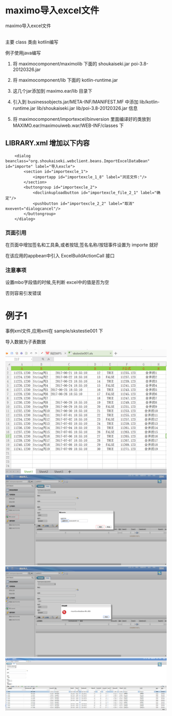 # maximo导入excel文件
maximo导入excel文件

<br>
主要 class 类由 kotlin编写 

例子使用java编写

1. 将 maximocomponent/maximolib 下面的 shoukaiseki.jar poi-3.8-20120326.jar
2. 将 maximocomponent/lib 下面的 kotlin-runtime.jar

3. 这几个jar添加到 maximo.ear/lib 目录下

4. 引入到  businessobjects.jar/META-INF/MANIFEST.MF 中添加  lib/kotlin-runtime.jar lib/shoukaiseki.jar lib/poi-3.8-20120326.jar 信息

5. 将 maximocomponent/importexcel/binversion 里面编译好的类放到 MAXIMO.ear/maximouiweb.war/WEB-INF/classes 下


## LIBRARY.xml 增加以下内容
```
	<dialog beanclass="org.shoukaiseki.webclient.beans.ImportExcelDataBean" id="importe" label="导入excle">
		<section id="importexcle_1">
			<importapp id="importexcle_1_8" label="浏览文件:"/>
		</section>
		<buttongroup id="importexcle_2">
			<doclinkuploadbutton id="importexcle_file_2_1" label="确定"/>
			<pushbutton id="importexcle_2_2" label="取消" mxevent="dialogcancel"/>
		</buttongroup>
	</dialog>
```
### 页面引用
在页面中增加签名和工具条,或者按钮,签名名称/按钮事件设置为 importe 就好

在该应用的appbean中引入 ExcelBuildActionCall 接口

### 注意事项
设置mbo字段值的时候,先判断 excel中的值是否为空

否则容易引发错误

# 例子1
事例xml文件,应用xml在 sample/skstestie001 下

导入数据为子表数据

![image](https://raw.githubusercontent.com/shoukaiseki/maximocomponent/master/importexcel/sample/skstestie001/skstestie001a.png)
![image](https://raw.githubusercontent.com/shoukaiseki/maximocomponent/master/importexcel/sample/skstestie001/skstestie001b.png)
![image](https://raw.githubusercontent.com/shoukaiseki/maximocomponent/master/importexcel/sample/skstestie001/skstestie001c.png)
![image](https://raw.githubusercontent.com/shoukaiseki/maximocomponent/master/importexcel/sample/skstestie001/skstestie001d.png)
